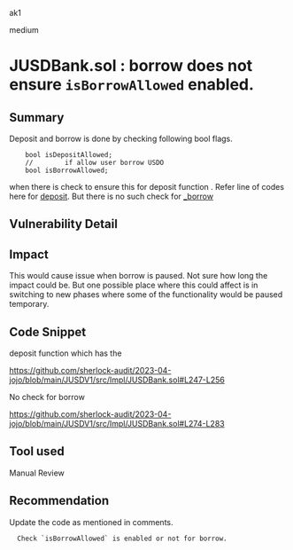 ak1

medium

# JUSDBank.sol : borrow does not ensure `isBorrowAllowed` enabled.

## Summary

Deposit and borrow is done by checking following bool flags.

        bool isDepositAllowed;
        //        if allow user borrow USDO
        bool isBorrowAllowed;

when there is check to ensure this for deposit function . Refer line of codes here for [deposit](https://github.com/sherlock-audit/2023-04-jojo/blob/main/JUSDV1/src/Impl/JUSDBank.sol#L255). But there is no such check for [_borrow](https://github.com/sherlock-audit/2023-04-jojo/blob/main/JUSDV1/src/Impl/JUSDBank.sol#L274-L283)

## Vulnerability Detail
 

## Impact

This would cause issue when borrow is paused.
Not sure how long the impact could be. But one possible place where this could affect is in switching to new phases where some of the functionality would be paused temporary.

## Code Snippet

deposit function which has the 

https://github.com/sherlock-audit/2023-04-jojo/blob/main/JUSDV1/src/Impl/JUSDBank.sol#L247-L256

No check for borrow

https://github.com/sherlock-audit/2023-04-jojo/blob/main/JUSDV1/src/Impl/JUSDBank.sol#L274-L283

## Tool used

Manual Review

## Recommendation

Update the code as mentioned in comments.

      Check `isBorrowAllowed` is enabled or not for borrow.

       
